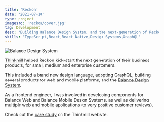 ```yaml
---
title: 'Reckon'
date: '2021-07-10'
type: project
imagesrc: 'reckon/cover.jpg'
tag: Development
desc: 'Building Balance Design System, and the next-generation of Reckon products.'
skills: 'TypeScript,React,React Native,Design Systems,GraphQL'
---
```


![Balance Design System](https://files.nathansimpson.design/portfolio/reckon/reckon.jpg 'Balance Design System')

[Thinkmill](https://thinkmill.com.au) helped Reckon kick-start the next generation of their business products, for small, medium and enterprise customers.

This included a brand new design language, adopting GraphQL, building several products for web and mobile platforms, and the [Balance Design System](https://balance.reckon.com/package/getting-started).

As a frontend engineer, I was involved in developing components for Balance Web and Balance Mobile Design Systems, as well as delivering multiple web and mobile applications (to very positive customer reviews).

Check out the [case study](https://www.thinkmill.com.au/case-studies/reckon/) on the Thinkmill website.
